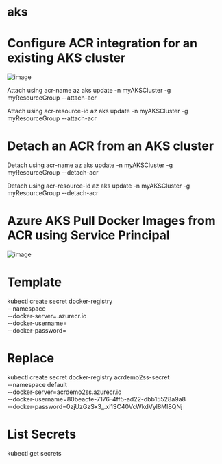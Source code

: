 # aks

# Configure ACR integration for an existing AKS cluster
![image](https://github.com/xiongye77/aks/assets/36766101/1fc663dd-72d0-40ea-880e-5551eeacd41b)

Attach using acr-name
az aks update -n myAKSCluster -g myResourceGroup --attach-acr <acr-name>

Attach using acr-resource-id
az aks update -n myAKSCluster -g myResourceGroup --attach-acr <acr-resource-id>

# Detach an ACR from an AKS cluster

Detach using acr-name
az aks update -n myAKSCluster -g myResourceGroup --detach-acr <acr-name>

Detach using acr-resource-id
az aks update -n myAKSCluster -g myResourceGroup --detach-acr <acr-resource-id>


# Azure AKS Pull Docker Images from ACR using Service Principal
![image](https://github.com/xiongye77/aks/assets/36766101/ee8f2e15-f0b8-4595-852d-c9066fe5a29e)




# Template
kubectl create secret docker-registry <secret-name> \
    --namespace <namespace> \
    --docker-server=<container-registry-name>.azurecr.io \
    --docker-username=<service-principal-ID> \
    --docker-password=<service-principal-password>

# Replace
kubectl create secret docker-registry acrdemo2ss-secret \
    --namespace default \
    --docker-server=acrdemo2ss.azurecr.io \
    --docker-username=80beacfe-7176-4ff5-ad22-dbb15528a9a8 \
    --docker-password=0zjUzGzSx3_.xi1SC40VcWkdVyl8Ml8QNj    

# List Secrets
kubectl get secrets    
